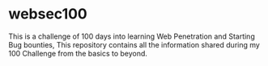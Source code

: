# websec100
This is a challenge of 100 days into learning Web Penetration and Starting Bug bounties, This repository contains all the information shared during my 100 Challenge from the basics to beyond. 
